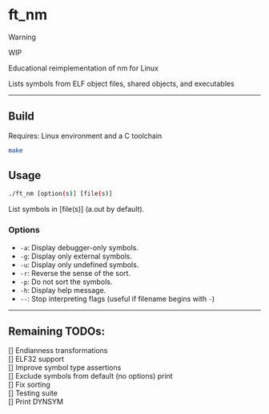 # ft_nm

> [!WARNING]  
> WIP  

Educational reimplementation of nm for Linux  

Lists symbols from ELF object files, shared objects, and executables  

---

## Build

Requires: Linux environment and a C toolchain

```bash
make
```

## Usage

```bash
./ft_nm [option(s)] [file(s)]
```

List symbols in [file(s)] (a.out by default).

### Options

* `-a`: Display debugger-only symbols.
* `-g`: Display only external symbols.
* `-u`: Display only undefined symbols.
* `-r`: Reverse the sense of the sort.
* `-p`: Do not sort the symbols.
* `-h`: Display help message.
* `--`: Stop interpreting flags (useful if filename begins with `-`)

---

## Remaining TODOs:

[] Endianness transformations  
[] ELF32 support  
[] Improve symbol type assertions  
[] Exclude symbols from default (no options) print  
[] Fix sorting  
[] Testing suite  
[] Print DYNSYM  
